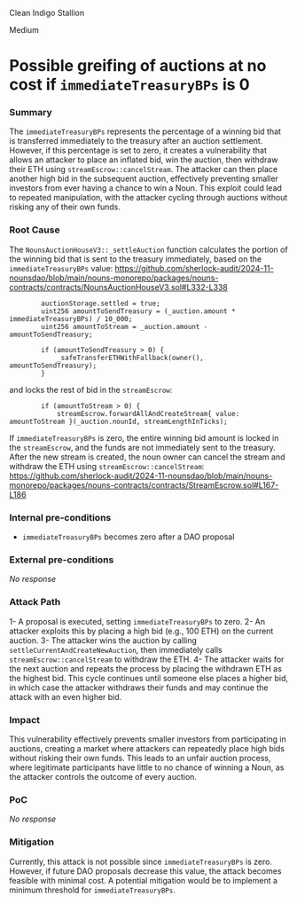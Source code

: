 Clean Indigo Stallion

Medium

# Possible greifing of auctions at no cost if `immediateTreasuryBPs` is 0

### Summary
The `immediateTreasuryBPs` represents the percentage of a winning bid that is transferred immediately to the treasury after an auction settlement. However, if this percentage is set to zero, it creates a vulnerability that allows an attacker to place an inflated bid, win the auction, then withdraw their ETH using `streamEscrow::cancelStream`. The attacker can then place another high bid in the subsequent auction, effectively preventing smaller investors from ever having a chance to win a Noun. This exploit could lead to repeated manipulation, with the attacker cycling through auctions without risking any of their own funds.

### Root Cause
The `NounsAuctionHouseV3::_settleAuction` function calculates the portion of the winning bid that is sent to the treasury immediately, based on the `immediateTreasuryBPs` value:
https://github.com/sherlock-audit/2024-11-nounsdao/blob/main/nouns-monorepo/packages/nouns-contracts/contracts/NounsAuctionHouseV3.sol#L332-L338
```solidity
        auctionStorage.settled = true;
        uint256 amountToSendTreasury = (_auction.amount * immediateTreasuryBPs) / 10_000;
        uint256 amountToStream = _auction.amount - amountToSendTreasury;

        if (amountToSendTreasury > 0) {
            _safeTransferETHWithFallback(owner(), amountToSendTreasury);
        }
```
and locks the rest of bid in the `streamEscrow`:
```solidity
        if (amountToStream > 0) {
            streamEscrow.forwardAllAndCreateStream{ value: amountToStream }(_auction.nounId, streamLengthInTicks);
```
If `immediateTreasuryBPs` is zero, the entire winning bid amount is locked in the `streamEscrow`, and the funds are not immediately sent to the treasury. After the new stream is created, the noun owner can cancel the stream and withdraw the ETH using `streamEscrow::cancelStream`:
https://github.com/sherlock-audit/2024-11-nounsdao/blob/main/nouns-monorepo/packages/nouns-contracts/contracts/StreamEscrow.sol#L167-L186

### Internal pre-conditions

- `immediateTreasuryBPs` becomes zero after a DAO proposal

### External pre-conditions

_No response_

### Attack Path

1- A proposal is executed, setting `immediateTreasuryBPs` to zero.
2- An attacker exploits this by placing a high bid (e.g., 100 ETH) on the current auction.
3- The attacker wins the auction by calling `settleCurrentAndCreateNewAuction`, then immediately calls `streamEscrow::cancelStream` to withdraw the ETH.
4- The attacker waits for the next auction and repeats the process by placing the withdrawn ETH as the highest bid.
This cycle continues until someone else places a higher bid, in which case the attacker withdraws their funds and may continue the attack with an even higher bid.

### Impact

This vulnerability effectively prevents smaller investors from participating in auctions, creating a market where attackers can repeatedly place high bids without risking their own funds. This leads to an unfair auction process, where legitimate participants have little to no chance of winning a Noun, as the attacker controls the outcome of every auction.

### PoC

_No response_

### Mitigation

Currently, this attack is not possible since `immediateTreasuryBPs` is zero. However, if future DAO proposals decrease this value, the attack becomes feasible with minimal cost. A potential mitigation would be to implement a minimum threshold for `immediateTreasuryBPs`.